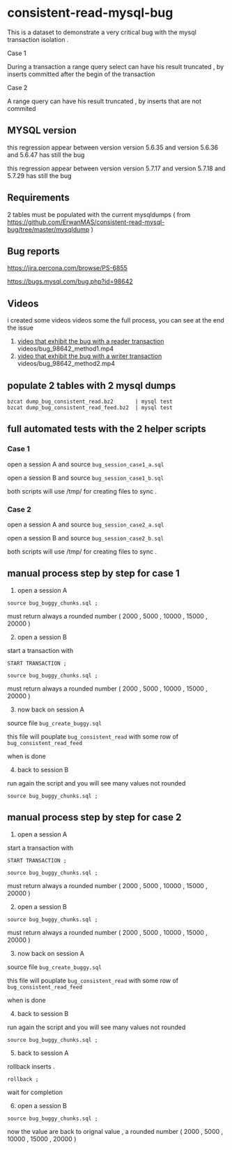 # consistent-read-mysql-bug

This is a dataset to demonstrate a very critical bug with the mysql transaction isolation .

Case 1

During a transaction a range query select can have his result truncated , by inserts committed after the begin of the transaction

Case 2

A range query can have his result truncated , by inserts that are not commited

## MYSQL version 

this regression appear between version version 5.6.35 and version 5.6.36 and 5.6.47 has still the bug

this regression appear between version version 5.7.17 and version 5.7.18 and 5.7.29 has still the bug


## Requirements

2 tables must be populated with the current mysqldumps ( from https://github.com/ErwanMAS/consistent-read-mysql-bug/tree/master/mysqldump )


## Bug reports

  https://jira.percona.com/browse/PS-6855

  https://bugs.mysql.com/bug.php?id=98642


## Videos

i created some videos videos some the full process, you can see at the end the issue

 1. [video that exhibit the bug with a reader transaction ](videos/bug_98642_method1.mp4) videos/bug_98642_method1.mp4
 2. [video that exhibit the bug with a writer transaction ](videos/bug_98642_method2.mp4) videos/bug_98642_method2.mp4

## populate 2 tables with 2 mysql dumps

```
bzcat dump_bug_consistent_read.bz2       | mysql test
bzcat dump_bug_consistent_read_feed.bz2  | mysql test
```

## full automated tests  with the 2 helper scripts

### Case 1

open a session A and source `bug_session_case1_a.sql`

open a session B and source `bug_session_case1_b.sql`

both scripts will use /tmp/ for	creating files to sync .

### Case 2

open a session A and source `bug_session_case2_a.sql`

open a session B and source `bug_session_case2_b.sql`

both scripts will use /tmp/ for	creating files to sync .

## manual process step by step for case 1

1. open a session A

`source bug_buggy_chunks.sql ; `

must return always a rounded number ( 2000 , 5000 , 10000 , 15000 , 20000 )

2. open a session B

start a transaction with

`START TRANSACTION ;`

`source bug_buggy_chunks.sql ; `

must return always a rounded number ( 2000 , 5000 , 10000 , 15000 , 20000 )

3. now back on session A

source file `bug_create_buggy.sql`

this file will pouplate `bug_consistent_read` with some row of `bug_consistent_read_feed`

when is done

4. back to session B

run again the script and you will see many values not rounded

`source bug_buggy_chunks.sql ; `


## manual process step by step for case 2

1. open a session A

start a transaction with

`START TRANSACTION ;`

`source bug_buggy_chunks.sql ; `

must return always a rounded number ( 2000 , 5000 , 10000 , 15000 , 20000 )

2. open a session B

`source bug_buggy_chunks.sql ; `

must return always a rounded number ( 2000 , 5000 , 10000 , 15000 , 20000 )

3. now back on session A

source file `bug_create_buggy.sql`

this file will pouplate `bug_consistent_read` with some row of `bug_consistent_read_feed`

when is done

4. back to session B

run again the script and you will see many values not rounded

`source bug_buggy_chunks.sql ; `

5. back to session A

rollback inserts .

`rollback ;`

wait for completion

6. open a session B

`source bug_buggy_chunks.sql ; `

now the value are back to orignal value , a rounded number ( 2000 , 5000 , 10000 , 15000 , 20000 )



